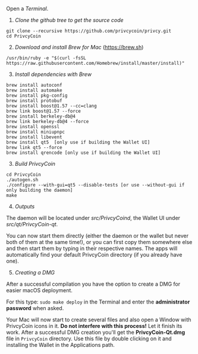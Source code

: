 Open a *Terminal*.

1.  *Clone the github tree to get the source code*

```
git clone --recursive https://github.com/privcycoin/privcy.git
cd PrivcyCoin
```

2.  *Download and install Brew for Mac* (https://brew.sh)

```
/usr/bin/ruby -e "$(curl -fsSL https://raw.githubusercontent.com/Homebrew/install/master/install)"
```

3.  *Install dependencies with Brew*

```
brew install autoconf
brew install automake
brew install pkg-config
brew install protobuf
brew install boost@1.57 --cc=clang 
brew link boost@1.57 --force
brew install berkeley-db@4 
brew link berkeley-db@4 --force
brew install openssl 
brew install miniupnpc
brew install libevent
brew install qt5  [only use if building the Wallet UI]
brew link qt5 --force
brew install qrencode [only use if building the Wallet UI]
```
3.  *Build PrivcyCoin*

```
cd PrivcyCoin
./autogen.sh
./configure --with-gui=qt5 --disable-tests [or use --without-gui if only building the daemon]
make
```

4. *Outputs*

The daemon will be located under *src/PrivcyCoind*, the Wallet UI under *src/qt/PrivcyCoin-qt*.

You can now start them directly (either the daemon or the wallet but never both of them at the same time!), or you can first copy them somewhere else and then start them by typing in their respective names. The apps will automatically find your default PrivcyCoin directory (if you already have one).

5. *Creating a DMG*

After a successful compilation you have the option to create a DMG for easier macOS deployment. 

For this type: `sudo make deploy` in the Terminal and enter the **administrator password** when asked. 

Your Mac will now start to create several files and also open a Window with PrivcyCoin icons in it. **Do not interfere with this process!** Let it finish its work. After a successful DMG creation you'll get the **PrivcyCoin-Qt.dmg** file in `PrivcyCoin` directory. Use this file by double clicking on it and installing the Wallet in the Applications path.
